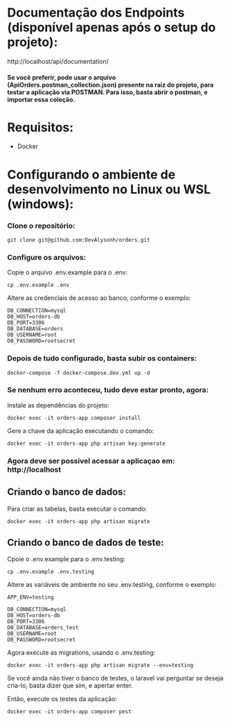 # Documentação dos Endpoints (disponível apenas após o setup do projeto):
http://localhost/api/documentation/

#### Se você preferir, pode usar o arquivo (ApiOrders.postman_collection.json) presente na raiz do projeto, para testar a aplicação via POSTMAN. Para isso, basta abrir o postman, e importar essa coleção.

# Requisitos:
* Docker

# Configurando o ambiente de desenvolvimento no Linux ou WSL (windows):
### Clone o repositório:
```
git clone git@github.com:DevAlysonh/orders.git
```

### Configure os arquivos:
Copie o arquivo .env.example para o .env:
```
cp .env.example .env
```
Altere as credenciais de acesso ao banco, conforme o exemplo:
```
DB_CONNECTION=mysql
DB_HOST=orders-db
DB_PORT=3306
DB_DATABASE=orders
DB_USERNAME=root
DB_PASSWORD=rootsecret
```

### Depois de tudo configurado, basta subir os containers:
```
docker-compose -f docker-compose.dev.yml up -d
```

### Se nenhum erro aconteceu, tudo deve estar pronto, agora:
Instale as dependências do projeto:
```
docker exec -it orders-app composer install
```
Gere a chave da aplicação executando o comando:
```
docker exec -it orders-app php artisan key:generate
```

### Agora deve ser possivel acessar a aplicaçao em: http://localhost

## Criando o banco de dados:

Para criar as tabelas, basta executar o comando:
```
docker exec -it orders-app php artisan migrate
```

## Criando o banco de dados de teste:

Cpoie o .env.example para o .env.testing:
```
cp .env.example .env.testing
```

Altere as variáveis de ambiente no seu .env.testing, conforme o exemplo:
```
APP_ENV=testing

DB_CONNECTION=mysql
DB_HOST=orders-db
DB_PORT=3306
DB_DATABASE=orders_test
DB_USERNAME=root
DB_PASSWORD=rootsecret
```

Agora execute as migrations, usando o .env.testing:
```
docker exec -it orders-app php artisan migrate --env=testing
```
Se você ainda não tiver o banco de testes, o laravel vai perguntar se deseja cria-lo, basta dizer que sim, e apertar enter.

Então, execute os testes da aplicação:
```
docker exec -it orders-app composer pest
```
